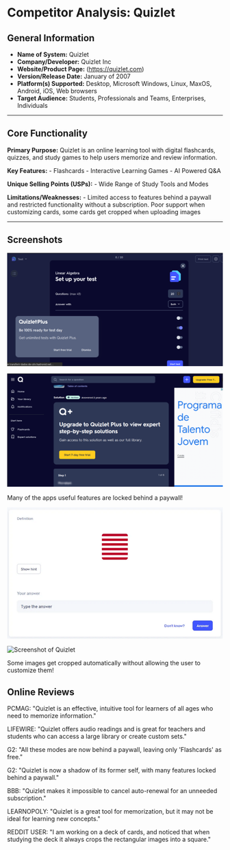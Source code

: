 # Competitor Analysis: Quizlet
## General Information 
- **Name of System:** Quizlet
- **Company/Developer:** Quizlet Inc
- **Website/Product Page:** (https://quizlet.com) 
- **Version/Release Date:** January of 2007
- **Platform(s) Supported:** Desktop, Microsoft Windows, Linux, MaxOS, Android, iOS, Web browsers 
- **Target Audience:** Students, Professionals and Teams, Enterprises, Individuals

--- 
## Core Functionality 

**Primary Purpose:** Quizlet is an online learning tool with digital flashcards, quizzes, and study games to help users memorize and review information.

**Key Features:** - Flashcards - Interactive Learning Games - AI Powered Q&A

**Unique Selling Points (USPs):** - Wide Range of Study Tools and Modes 

**Limitations/Weaknesses:** - Limited access to features behind a paywall and restricted functionality without a subscription. Poor support when customizing cards, some cards get cropped when uploading images

---

## Screenshots
![Screenshot of Quizlet](QuizletScreenshots/proof1.png)

![Screenshot of Quizlet](QuizletScreenshots/proof2.png)

Many of the apps useful features are locked behind a paywall!

![Screenshot of Quizlet](QuizletScreenshots/proof3.png)

![Screenshot of Quizlet](QuizletScreenshots/proof4.png)

Some images get cropped automatically without allowing the user to customize them!

## Online Reviews

PCMAG: "Quizlet is an effective, intuitive tool for learners of all ages who need to memorize information."

LIFEWIRE: "Quizlet offers audio readings and is great for teachers and students who can access a large library or create custom sets."

G2: "All these modes are now behind a paywall, leaving only 'Flashcards' as free."

G2: "Quizlet is now a shadow of its former self, with many features locked behind a paywall."

BBB: "Quizlet makes it impossible to cancel auto-renewal for an unneeded subscription."

LEARNOPOLY: "Quizlet is a great tool for memorization, but it may not be ideal for learning new concepts."

REDDIT USER: "I am working on a deck of cards, and noticed that when studying the deck it always crops the rectangular images into a square." 